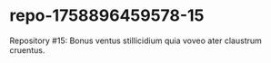 # repo-1758896459578-15
Repository #15: Bonus ventus stillicidium quia voveo ater claustrum cruentus.
